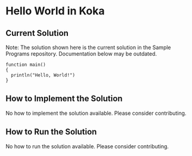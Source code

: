 # Hello World in Koka

## Current Solution

Note: The solution shown here is the current solution in the Sample Programs repository. Documentation below may be outdated.

```Koka
function main() 
{
  println("Hello, World!")
}

```

## How to Implement the Solution

No how to implement the solution available. Please consider contributing.

## How to Run the Solution

No how to run the solution available. Please consider contributing.